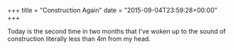 +++
title = "Construction Again"
date = "2015-09-04T23:59:28+00:00"
+++

Today is the second time in two months that I've woken up to the sound of construction literally less than 4m from my head.
			